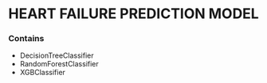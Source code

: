 # HEART FAILURE PREDICTION MODEL

### Contains
- DecisionTreeClassifier
- RandomForestClassifier
- XGBClassifier
